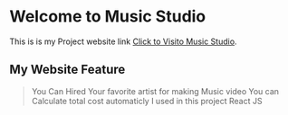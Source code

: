 # Welcome to Music Studio

This is is my Project website link  [Click to Visito Music Studio](https://practical-knuth-f1a1d7.netlify.app/).

## My Website Feature 
> You Can Hired Your favorite artist for making Music video
> You can Calculate total cost automaticly
> I used in this project React JS


